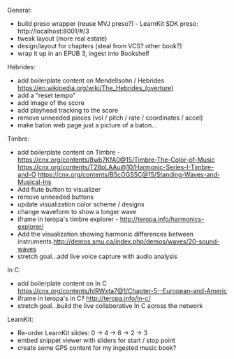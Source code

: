 General:
* build preso wrapper (reuse MVJ preso?) - LearnKit SDK preso: http://localhost:8001/#/3
* tweak layout (more real estate)
* design/layout for chapters (steal from VCS? other book?)
* wrap it up in an EPUB 3, ingest into Bookshelf

Hebrides:
* add boilerplate content on Mendellsohn / Hebrides
https://en.wikipedia.org/wiki/The_Hebrides_(overture)
* add a "reset tempo"
* add image of the score
* add playhead tracking to the score
* remove unneeded pieces (vol / pitch / rate / coordinates / accel)
* make baton web page just a picture of a baton...

Timbre:
* add boilerplate content on Timbre - https://cnx.org/contents/8wb7KfA0@15/Timbre-The-Color-of-Music
https://cnx.org/contents/T28pLAAu@10/Harmonic-Series-I-Timbre-and-O
https://cnx.org/contents/B5cOGS5C@15/Standing-Waves-and-Musical-Ins
* Add flute button to visualizer
* remove unneeded buttons
* update visualization color scheme / designs
* change waveform to show a longer wave
* iframe in teropa's timbre explorer - http://teropa.info/harmonics-explorer/
* Add the visualization showing harmonic differences between instruments
http://demos.smu.ca/index.php/demos/waves/20-sound-waves
* stretch goal...add live voice capture with audio analysis

In C:
* add boilerplate content on In C
https://cnx.org/contents/hIRWxta7@1/Chapter-5--European-and-Americ
* iframe in teropa's in C? http://teropa.info/in-c/
* stretch goal...build the live collaborative In C across the network

LearnKit:
* Re-order LearnKit slides: 0 -> 4 -> 6 -> 2 -> 3
* embed snippet viewer with sliders for start / stop point
* create some GPS content for my ingested music book?
